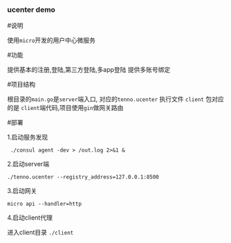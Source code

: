 ### ucenter demo

#说明

使用`micro`开发的用户中心微服务


#功能

提供基本的注册,登陆,第三方登陆,多app登陆
提供多账号绑定


#项目结构

根目录的`main.go`是`server`端入口, 对应的`tenno.ucenter` 执行文件
`client` 包对应的是 `client`端代码,项目使用`gin`做网关路由


#部署

1.启动服务发现

` ./consul agent -dev > /out.log 2>&1 &`

2.启动server端

`./tenno.ucenter --registry_address=127.0.0.1:8500`

3.启动网关

`micro api --handler=http`

4.启动client代理

进入client目录 `./client`


